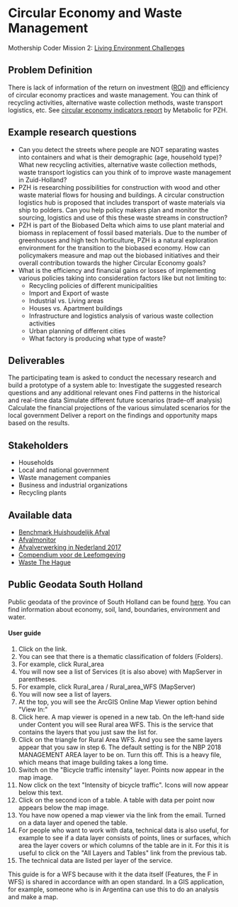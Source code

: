 # Circular Economy and Waste Management

Mothership Coder Mission 2: [Living Environment Challenges](https://www.space4good.com/coder-missions/)

## Problem Definition
There is lack of information of the return on investment ([ROI](https://www.metabolic.nl/news/measuring-the-circular-economy-the-dutch-pioneers-leading-the-way/)) and efficiency of circular economy practices and waste management. You can think of recycling activities, alternative waste collection methods, waste transport logistics, etc. See [circular economy indicators report](https://www.metabolic.nl/publications/circulaire-indicatoren-een-verkenning-voor-de-provincie-zuid-holland/) by Metabolic for  PZH.

## Example research questions
- Can you detect the streets where people are NOT separating wastes into containers and what is their demographic (age, household type)? What new recycling activities, alternative waste collection methods, waste transport logistics can you think of to improve waste management in Zuid-Holland?
- PZH is researching possibilities for construction with wood and other waste material flows for housing and buildings. A circular construction logistics hub is proposed that includes transport of waste materials via ship to polders. Can you help policy makers plan and monitor the sourcing, logistics and use of this these waste streams in construction?
- PZH is part of the Biobased Delta which aims to use plant material and biomass in replacement of fossil based materials. Due to the number of greenhouses and high tech horticulture, PZH is a natural exploration environment for the transition to the biobased economy. How can policymakers measure and map out the biobased initiatives and their overall contribution towards the higher Circular Economy goals?
- What is the efficiency and financial gains or losses of implementing various policies taking into consideration factors like but not limiting to:
     - Recycling policies of different municipalities
     - Import and Export of waste
     - Industrial vs. Living areas
     - Houses vs. Apartment buildings
     - Infrastructure and logistics analysis of various waste collection activities
     - Urban planning of different cities
     - What factory is producing what type of waste?

## Deliverables
The participating team is asked to conduct the necessary research and build a prototype of a system able to:
Investigate the suggested research questions and any additional relevant ones
Find patterns in the historical and real-time data
Simulate different future scenarios (trade-off analysis) 
Calculate the financial projections of the various simulated scenarios for the local government
Deliver a report on the findings and opportunity maps based on the results.

## Stakeholders
- Households
- Local and national government
- Waste management companies
- Business and industrial organizations
- Recycling plants

## Available data

- [Benchmark Huishoudelijk Afval](https://www.benchmarkafval.nl/)
- [Afvalmonitor](https://afvalmonitor.databank.nl//jive?workspace_guid=88bd5a65-fbe0-498e-a3cc-3540cb04dfc0)
- [Afvalverwerking in Nederland 2017](https://www.verenigingafvalbedrijven.nl/public/AfvalverwerkingNL/15/bestand/Werkgroep_Afvalregistratie_Afvalverwerking_in_Nederland_gegevens_2017_november_2018.pdf)
- [Compendium voor de Leefomgeving](https://www.clo.nl/)
- [Waste The Hague](https://ckan.dataplatform.nl/dataset/afvalapartcontainers/resource/371f227d-4414-4e0c-939d-228747b349ce)

## Public Geodata South Holland

Public geodata of the province of South Holland can be found [here](http://geoservices.zuid-holland.nl/arcgis/rest/services). 
You can find information about economy, soil, land, boundaries, environment and water.

#### User guide

1. Click on the link.
2. You can see that there is a thematic classification of folders (Folders).
3. For example, click Rural_area
4. You will now see a list of Services (it is also above) with MapServer in parentheses.
5. For example, click Rural_area / Rural_area_WFS (MapServer)
6. You will now see a list of layers.
7. At the top, you will see the ArcGIS Online Map Viewer option behind "View In:"
8. Click here. A map viewer is opened in a new tab. On the left-hand side under Content you will see Rural area WFS. This is the service that contains the layers that you just saw the list for.
9. Click on the triangle for Rural Area WFS. And you see the same layers appear that you saw in step 6. The default setting is for the NBP 2018 MANAGEMENT AREA layer to be on. Turn this off. This is a heavy file, which means that image building takes a long time.
10. Switch on the "Bicycle traffic intensity" layer. Points now appear in the map image.
11. Now click on the text "Intensity of bicycle traffic". Icons will now appear below this text.
12. Click on the second icon of a table. A table with data per point now appears below the map image.
13. You have now opened a map viewer via the link from the email. Turned on a data layer and opened the table.
14. For people who want to work with data, technical data is also useful, for example to see if a data layer consists of points, lines or surfaces, which area the layer covers or which columns of the table are in it. For this it is useful to click on the "All Layers and Tables" link from the previous tab.
15. The technical data are listed per layer of the service.
 
This guide is for a WFS because with it the data itself (Features, the F in WFS) is shared in accordance with an open standard. In a GIS application, for example, someone who is in Argentina can use this to do an analysis and make a map.

